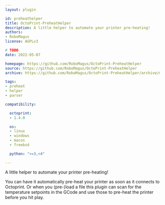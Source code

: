 ```yaml
---
layout: plugin

id: preheathelper
title: OctoPrint-PreheatHelper
description: A little helper to automate your printer pre-heating!
authors:
- RoboMagus
license: AGPLv3

# TODO
date: 2022-05-07

homepage: https://github.com/RoboMagus/OctoPrint-PreheatHelper
source: https://github.com/RoboMagus/OctoPrint-PreheatHelper
archive: https://github.com/RoboMagus/OctoPrint-PreheatHelper/archive/master.zip

tags:
- preheat
- helper
- parser

compatibility:

  octoprint:
  - 1.4.0

  os:
  - linux
  - windows
  - macos
  - freebsd

  python: ">=3,<4"

---
```


A little helper to automate your printer pre-heating!

You can have it automatically pre-heat your printer as soon as it connects to Octoprint.
Or when you (pre-)load a file this plugin can scan for the temperature setpoints in the GCode and use those to pre-heat the printer before you hit play.

